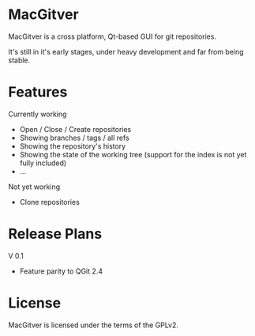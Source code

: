 MacGitver
=========

MacGitver is a cross platform, Qt-based GUI for git repositories.

It's still in it's early stages, under heavy development and far from being stable.

Features
========

Currently working
- Open / Close / Create repositories
- Showing branches / tags / all refs
- Showing the repository's history
- Showing the state of the working tree (support for the index is not yet fully included)
- ...

Not yet working
- Clone repositories

Release Plans
=============

V 0.1
- Feature parity to QGit 2.4

License
=======
MacGitver is licensed under the terms of the GPLv2.
